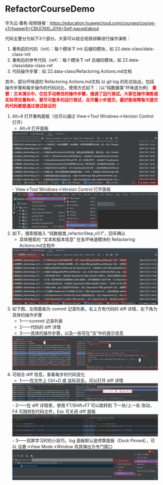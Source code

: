# RefactorCourseDemo

华为云·重构 
视频链接：https://education.huaweicloud.com/courses/course-v1:HuaweiX+CBUCNXLJ014+Self-paced/about

代码主要分为如下3个部分，大家可以结合视频讲解进行操作演练：
1. 重构前的代码（init）：每个模块下 init 后缀的模块，如 22.data-class/data-class-init
2. 重构后的参考代码（ref）：每个模块下 ref 后缀的模块，如 22.data-class/data-class-ref
3. 代码操作步骤：如 22.data-class/Refactoring Actions.md文档

其中，部分坏味道的 Refactoring Actions.md文档 以 git log 的形式给出，包括操作步骤和每步操作的代码对比，使用方式如下：（以“纯数据类”坏味道为例）
<font color=#FF000 >**重要：文本演示中，仅在手动修改的操作步骤，强调了运行测试。大家在操作演练或实际项目重构中，要尽可能多的运行测试，且尽量小步提交，最好能保障每次提交的代码都是通过测试验证的**</font>
1. Alt+9 打开重构面板（也可以通过 View->Tool Windows->Version Control 打开）
   - Alt+9 打开面板
    <img src="./resources/refactorAction-img/vcs_panel.png"/>
   - View->Tool Windows->Version Control 打开面板
    <img src="./resources/refactorAction-img/tool-window.png"/>
2. 如下，搜索框输入 “纯数据类_refactorStep_v0.1”，回车确认
   - 具体搜索的 “文本和版本信息” 在各坏味道模块的 Refactoring Actions.md文档中
    <img src="./resources/refactorAction-img/data-class-log-search.png"/>
3. 如下图，左侧面板为 commit 记录列表，右上方有代码的 diff 详情，右下角为具体的操作步骤
   - 1——commit 记录列表
   - 2——代码的 diff 详情
   - 3——具体的操作步骤，以及一些写在“注”中的提示信息
    <img src="./resources/refactorAction-img/commit-description.png"/>
4. 可结合 diff 信息，查看每步的代码变化
   - 1——在文件上 Ctrl+D 或 鼠标双击，可以打开 diff 详情
    <img src="./resources/refactorAction-img/open-diff-window.png"/>
   - 2——在 diff 详情里，使用 F7/Shift+F7 可以跳转到 下一处/上一处 改动，F4 可跳转到代码文件，Esc 可关闭 diff 面板 
    <img src="./resources/refactorAction-img/diff-detail.png"/>
   - 3——双屏学习时的小技巧，log 面板默认是停靠面板（Dock Pinned），可以 设置->View Mode->Window 将其弹出为专门窗口
    <img src="./resources/refactorAction-img/view-mode.png"/>

